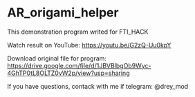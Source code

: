 # AR_origami_helper
This demonstration program writed for FTI_HACK

Watch result on YouTube: https://youtu.be/G2zQ-Uu0kpY

Download original file for program: https://drive.google.com/file/d/1JBVBlbgOb9Wyc-4GhTP0tL8OLTZ0vW2p/view?usp=sharing

If you have questions, contack with me if telegram: @drey_mod

